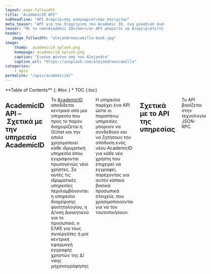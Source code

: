 ```yaml
---
layout: page-fullwidth
title: "AcademicID API"
subheadline: "API διαχείρισης αναγνωριστικών στοιχείων"
meta_teaser: "API για την διαχείριση του Academic ID, ένα μοναδικό αναγνωριστικό (unique identifier) φυσικών προσώπων με αποκλειστική στόχευση την Γ' βάθμια εκπαίδευση."
teaser: "Με το <em>Academic ID</em></a> API μπορείτε να διαχειριστείτε τα αναγνωριστικά στοιχεία των χρηστών σας που παράγονται από την αντίστοιχη υπηρεσία <a href='http://academicid.gunet.gr'>AcademicID</a>."
header:
   image_fullwidth: "alejandroescamilla-book.jpg"
image:
    thumb:  academicid_splash.png
    homepage: academicid_splash.png
    caption: "Εικόνα φόντου από τον Alejandro"
    caption_url: "https://unsplash.com/alejandroescamilla"
categories:
    - apis 
permalink: "/apis/academicid/"
---
```

<div class="row">
<div class="medium-4 medium-push-8 columns" markdown="1">
<div class="panel radius" markdown="1">
**Table of Contents**
{: #toc }
*  TOC
{:toc}
</div>
</div><!-- /.medium-4.columns -->

<div class="medium-8 medium-pull-4 columns" markdown="1">

## AcademicID API – Σχετικά με την υπηρεσία AcademicID

Το [AcademicID][] αποδίδεται κεντρικά από μια υπηρεσία που προς το παρόν
διαχειρίζεται η GUnet και την οποία χρησιμοποιεί κάθε ιδρυματική υπηρεσία όπου
εγγράφονται πρωτογενώς νέοι χρήστες. Σε αυτές τις ιδρυματικές υπηρεσίες
περιλαμβάνονται: η υπηρεσία διαχείρισης φοιτητολογίου, η Δ/νση Διοικητικού για
το προσωπικό, ο ΕΛΚΕ για τους συνεργάτες ή μια κεντρική εφαρμογή εγγραφής
χρηστών της Δ/νσης μηχανογράφησης

Η υπηρεσία παρέχει ένα API ώστε οι παραπάνω υπηρεσίες μπορούν να συνδεθούν και
να ζητήσουν την απόδοση ενός νέου AcademicID για κάθε νέο χρήστη που επιχειρεί
να εγγραφεί, παρέχοντας για αυτόν κάποια βασικά προσωπικά στοιχεία, που
χρησιμοποιούνται για να τον ταυτοποιήσουν. 

## Σχετικά με το API της υπηρεσίας

Το API βασίζεται στην τεχνολογία JSON-RPC.

 [AcademicID]: http://academicid.gunet.gr/

</div><!-- /.medium-8.columns -->
</div><!-- /.row -->


